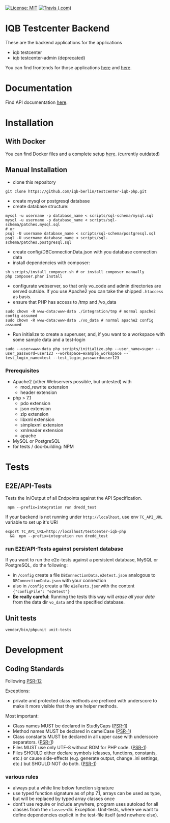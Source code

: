 [![License: MIT](https://img.shields.io/badge/License-MIT-yellow.svg?style=flat-square)](https://opensource.org/licenses/MIT)
[![Travis (.com)](https://img.shields.io/travis/com/iqb-berlin/testcenter-iqb-php?style=flat-square)](https://travis-ci.com/iqb-berlin/textcenter-iqb-php)

# IQB Testcenter Backend

These are the backend applications for the applications
- iqb testcenter
- iqb testcenter-admin (deprecated)

You can find frontends for those applications [here](https://github.com/iqb-berlin/testcenter-iqb-ng) 
and [here](https://github.com/iqb-berlin/testcenter-admin-iqb-ng).

# Documentation

Find API documentation [here](https://iqb-berlin.github.io/testcenter-iqb-php/).

# Installation

## With Docker
You can find Docker files and a complete setup [here](https://github.com/iqb-berlin/iqb-tba-docker-setup). 
(currently outdated) 

## Manual Installation

- clone this repository
```
git clone https://github.com/iqb-berlin/testcenter-iqb-php.git
```
- create mysql or postgresql database
- create database structure:
```
mysql -u username -p database_name < scripts/sql-schema/mysql.sql
mysql -u username -p database_name < scripts/sql-schema/patches.mysql.sql
# or
psql -U username database_name < scripts/sql-schema/postgresql.sql
psql -U username database_name < scripts/sql-schema/patches.postgresql.sql
```
- create config/DBConnectionData.json with you database connection data
- install dependencies with composer:
```
sh scripts/install_composer.sh # or install composer manually
php composer.phar install
``` 

- configurate webserver, so that only vo_code and admin directories are served outside. If you use Apache2 you can take
 the shipped `.htaccess` as basis. 
- ensure that PHP has access to /tmp and /vo_data
```
sudo chown -R www-data:www-data ./integration/tmp # normal apache2 config assumed
sudo chown -R www-data:www-data ./vo_data # normal apache2 config assumed
``` 
- Run initialize to create a superuser, and, if you want to a workspace with some sample data and a test-login 
```
sudo --user=www-data php scripts/initialize.php --user_name=super --user_password=user123 --workspace=example_workspace --test_login_name=test --test_login_password=user123
```

  
### Prerequisites

* Apache2 (other Webservers possible, but untested) with
  * mod_rewrite extension
  * header extension
* php > 7.1 
  * pdo extension
  * json extension
  * zip extension
  * libxml extension
  * simplexml extension
  * xmlreader extension
  * apache
* MySQL or PostgreSQL
* for tests / doc-building: NPM

# Tests

## E2E/API-Tests

Tests the In/Output of all Endpoints against the API Specification.

```
 npm --prefix=integration run dredd_test
```

If your backend is not running under `http://localhost`, use env `TC_API_URL` variable to set up it's URI

```
export TC_API_URL=http://localhost/testcenter-iqb-php 
  &&  npm --prefix=integration run dredd_test
```

### run E2E/API-Tests against persistent database

If you want to run the e2e-tests against a persistent database, MySQL or PostgreSQL, do the following:
- in `/config` create a file `DBConnectionData.e2etest.json` analogous to `DBConnectionData.json` with your connection
- also in `/config` create a file `e2eTests.json`with the content `{"configFile": "e2etest"}`
- **Be really careful**: Running the tests this way will *erase all your data* from the data dir `vo_data` 
and the specified database.


## Unit tests

```
vendor/bin/phpunit unit-tests
```

# Development
## Coding Standards

Following [PSR-12](https://www.php-fig.org/psr/psr-12/)

Exceptions:
* private and protected class methods are prefixed with underscore to make it more visible that they are helper methods.  

Most important:
* Class names MUST be declared in StudlyCaps ([PSR-1](https://www.php-fig.org/psr/psr-1/))
* Method names MUST be declared in camelCase ([PSR-1](https://www.php-fig.org/psr/psr-1/))
* Class constants MUST be declared in all upper case with underscore separators. ([PSR-1](https://www.php-fig.org/psr/psr-1/))
* Files MUST use only UTF-8 without BOM for PHP code. ([PSR-1](https://www.php-fig.org/psr/psr-1/))
* Files SHOULD either declare symbols (classes, functions, constants, etc.) or cause side-effects (e.g. generate output, change .ini settings, etc.) but SHOULD NOT do both. ([PSR-1](https://www.php-fig.org/psr/psr-1/))

### various rules

* always put a white line below function signature
* use typed function signature as of php 7.1, arrays can be used as type, but will be replaced by typed array classes once 
* dont't use require or include anywhere, program uses autoload for all classes from the `classes`-dir. 
Exception: Unit-tests, where we want to define dependencies explicit in the test-file itself (and nowhere else).
 

